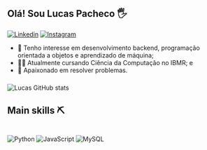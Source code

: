 ## Olá! Sou Lucas Pacheco 🖐️


[![Linkedin](https://img.shields.io/badge/LinkedIn-0077B5?style=for-the-badge&logo=linkedin&logoColor=white)](https://www.linkedin.com/in/lucas-pacheco-888731258/)
[![Instagram](https://img.shields.io/badge/Instagram-E4405F?style=for-the-badge&logo=instagram&logoColor=white)](https://www.instagram.com/iamlucao/)


 - 👾 Tenho interesse em desenvolvimento backend, programação orientada a objetos e aprendizado de máquina;
- 👨‍💻 Atualmente cursando Ciência da Computação no IBMR; e
- 🧩 Apaixonado em resolver problemas.
###
###

![Lucas GitHub stats](https://github-readme-stats.vercel.app/api?username=iamlucao7&show_icons=true&theme=dracula&locale=pt-br)

## Main skills ⛏️
<div style="display: inline_block"><br>
    <img align="center" alt="Python" src="https://img.shields.io/badge/Python-14354C?style=for-the-badge&logo=python&logoColor=white"/> 
    <img align="center" alt="JavaScript" src="https://img.shields.io/badge/JavaScript-323330?style=for-the-badge&logo=javascript&logoColor=F7DF1E"/>
    <img align="center" alt="MySQL" src="https://img.shields.io/badge/MySQL-00000F?style=for-the-badge&logo=mysql&logoColor=white"/>
</div>
